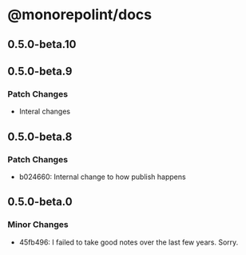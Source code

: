 # @monorepolint/docs

## 0.5.0-beta.10

## 0.5.0-beta.9

### Patch Changes

- Interal changes

## 0.5.0-beta.8

### Patch Changes

- b024660: Internal change to how publish happens

## 0.5.0-beta.0

### Minor Changes

- 45fb496: I failed to take good notes over the last few years. Sorry.
